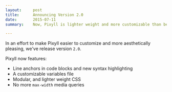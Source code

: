```yaml
---
layout:     post
title:      Announcing Version 2.0
date:       2015-07-11
summary:    Now, Pixyll is lighter weight and more customizable than before.

---
```


In an effort to make Pixyll easier to customize and more aesthetically pleasing, we've release version `2.0`.

Pixyll now features:

* Line anchors in code blocks and new syntax highlighting
* A customizable variables file
* Modular, and lighter weight CSS
* No more `max-width` media queries
